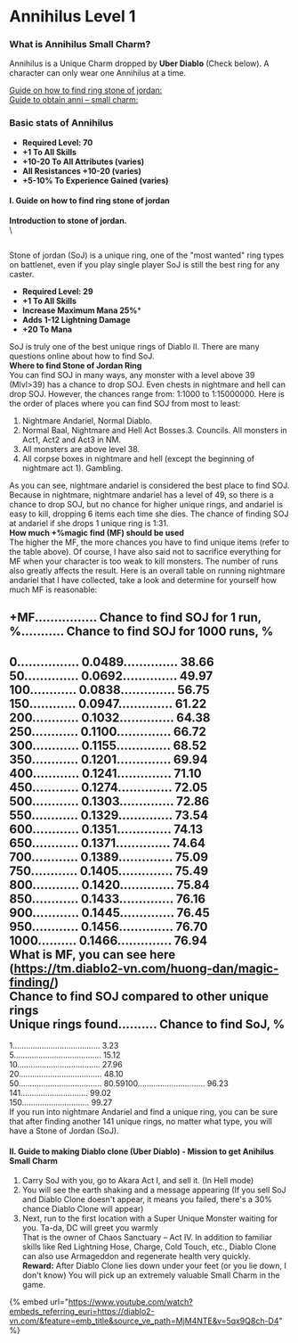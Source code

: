 # Annihilus Level 1

### What is Annihilus Small Charm? <a href="#annihilus-small-charm-la-gi" id="annihilus-small-charm-la-gi"></a>

Annihilus is a Unique Charm dropped by **Uber Diablo** (Check below). A character can only wear one Annihilus at a time.

[Guide on how to find ring stone of jordan:](https://tm.diablo2-en.com/?p=10089&preview=true)\
[Guide to obtain anni – small charm:](https://tm.diablo2-en.com/?p=10089&preview=true)

### Basic stats of Annihilus <a href="#cac-chi-so-co-ban-cua-annihilus" id="cac-chi-so-co-ban-cua-annihilus"></a>

* **Required Level: 70**
* **+1 To All Skills**
* **+10-20 To All Attributes (varies)**
* **All Resistances +10-20 (varies)**
* **+5-10% To Experience Gained (varies)**

#### I. Guide on how to find ring stone of jordan <a href="#i-huong-dan-cach-tim-ring-stone-of-jordan" id="i-huong-dan-cach-tim-ring-stone-of-jordan"></a>

**Introduction to stone of jordan.**\
\

<figure><img src="https://i0.wp.com/diablo2-en.com/wp-content/uploads/2020/12/WE1UlQB.png?resize=565%2C99&ssl=1" alt=""><figcaption></figcaption></figure>

Stone of jordan (SoJ) is a unique ring, one of the "most wanted" ring types on battlenet, even if you play single player SoJ is still the best ring for any caster.

* **Required Level: 29**
* **+1 To All Skills**
* **Increase Maximum Mana 25%***
* **Adds 1-12 Lightning Damage**
* **+20 To Mana**

SoJ is truly one of the best unique rings of Diablo II. There are many questions online about how to find SoJ.\
**Where to find Stone of Jordan Ring**\
You can find SOJ in many ways, any monster with a level above 39 (Mlvl>39) has a chance to drop SOJ. Even chests in nightmare and hell can drop SOJ. However, the chances range from: 1:1000 to 1:15000000. Here is the order of places where you can find SOJ from most to least:

1. Nightmare Andariel, Normal Diablo.
2. Normal Baal, Nightmare and Hell Act Bosses.3. Councils. All monsters in Act1, Act2 and Act3 in NM.  
4. All monsters are above level 38.  
5. All corpse boxes in nightmare and hell (except the beginning of nightmare act 1). Gambling.

As you can see, nightmare andariel is considered the best place to find SOJ. Because in nightmare, nightmare andariel has a level of 49, so there is a chance to drop SOJ, but no chance for higher unique rings, and andariel is easy to kill, dropping 6 items each time she dies. The chance of finding SOJ at andariel if she drops 1 unique ring is 1:31.  
**How much +%magic find (MF) should be used**  
The higher the MF, the more chances you have to find unique items (refer to the table above). Of course, I have also said not to sacrifice everything for MF when your character is too weak to kill monsters. The number of runs also greatly affects the result. Here is an overall table on running nightmare andariel that I have collected, take a look and determine for yourself how much MF is reasonable:  

+MF................ Chance to find SOJ for 1 run, %........... Chance to find SOJ for 1000 runs, %  
-------------------------------------------------  
0................ 0.0489.............. 38.66  
50.............. 0.0692.............. 49.97  
100............ 0.0838.............. 56.75  
150............ 0.0947.............. 61.22  
200............ 0.1032.............. 64.38  
250............ 0.1100.............. 66.72  
300............ 0.1155.............. 68.52  
350............ 0.1201.............. 69.94  
400............ 0.1241.............. 71.10  
450............ 0.1274.............. 72.05  
500............ 0.1303.............. 72.86  
550............ 0.1329.............. 73.54  
600............ 0.1351.............. 74.13  
650............ 0.1371.............. 74.64  
700............ 0.1389.............. 75.09  
750............ 0.1405.............. 75.49  
800............ 0.1420.............. 75.84  
850............ 0.1433.............. 76.16  
900............ 0.1445.............. 76.45  
950............ 0.1456.............. 76.70  
1000.......... 0.1466.............. 76.94  
What is MF, you can see here (https://tm.diablo2-vn.com/huong-dan/magic-finding/)  
**Chance to find SOJ compared to other unique rings**  
Unique rings found.......... Chance to find SoJ, %  
--------------------------------------------------   
1....................................... 3.23  
5....................................... 15.12  
10..................................... 27.96  
20..................................... 48.10  
50..................................... 80.59100………………………… 96.23\
141………………………… 99.02\
150………………………… 99.27\
If you run into nightmare Andariel and find a unique ring, you can be sure that after finding another 141 unique rings, no matter what type, you will have a Stone of Jordan (SoJ).

#### II. Guide to making Diablo clone (Uber Diablo) - Mission to get Anihilus Small Charm <a href="#ii-guide-to-making-diablo-clone-uber-diablo-mission-to-get-anihilu" id="ii-guide-to-making-diablo-clone-uber-diablo-mission-to-get-anihil"> </a>

1. Carry SoJ with you, go to Akara Act I, and sell it. (In Hell mode)
2. You will see the earth shaking and a message appearing (If you sell SoJ and Diablo Clone doesn't appear, it means you failed, there's a 30% chance Diablo Clone will appear)
3. Next, run to the first location with a Super Unique Monster waiting for you. Ta-da, DC will greet you warmly \
   That is the owner of Chaos Sanctuary – Act IV. In addition to familiar skills like Red Lightning Hose, Charge, Cold Touch, etc., Diablo Clone can also use Armageddon and regenerate health very quickly. \
   **Reward:** After Diablo Clone lies down under your feet (or you lie down, I don't know) You will pick up an extremely valuable Small Charm in the game.

{% embed url="https://www.youtube.com/watch?embeds_referring_euri=https://diablo2-vn.com/&feature=emb_title&source_ve_path=MjM4NTE&v=5qx9Q8ch-D4" %}